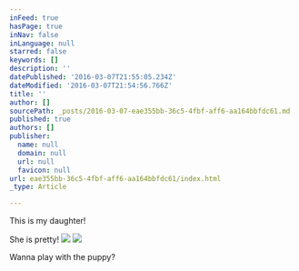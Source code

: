 ```yaml
---
inFeed: true
hasPage: true
inNav: false
inLanguage: null
starred: false
keywords: []
description: ''
datePublished: '2016-03-07T21:55:05.234Z'
dateModified: '2016-03-07T21:54:56.766Z'
title: ''
author: []
sourcePath: _posts/2016-03-07-eae355bb-36c5-4fbf-aff6-aa164bbfdc61.md
published: true
authors: []
publisher:
  name: null
  domain: null
  url: null
  favicon: null
url: eae355bb-36c5-4fbf-aff6-aa164bbfdc61/index.html
_type: Article

---
```

This is my daughter!

She is pretty!
![](https://the-grid-user-content.s3-us-west-2.amazonaws.com/5ad8a0c7-2d72-4835-a740-f44186744e10.jpg)
![](https://the-grid-user-content.s3-us-west-2.amazonaws.com/ca6b80a1-6e8c-408d-a45c-547d83e0c352.jpg)

Wanna play with the puppy?